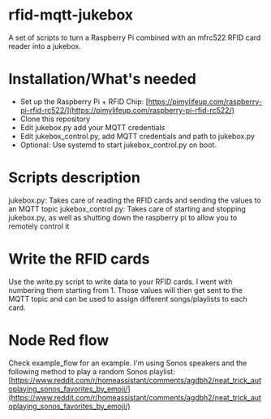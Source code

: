 # rfid-mqtt-jukebox
A set of scripts to turn a Raspberry Pi combined with an mfrc522 RFID card reader into a jukebox.

# Installation/What's needed
* Set up the Raspberry Pi + RFID Chip: [https://pimylifeup.com/raspberry-pi-rfid-rc522/](https://pimylifeup.com/raspberry-pi-rfid-rc522/)
* Clone this repository
* Edit jukebox.py add your MQTT credentials
* Edit jukebox_control.py, add MQTT credentials and path to jukebox.py
* Optional: Use systemd to start jukebox_control.py on boot.

# Scripts description
jukebox.py: Takes care of reading the RFID cards and sending the values to an MQTT topic
jukebox_control.py: Takes care of starting and stopping jukebox.py, as well as shutting down the raspberry pi to allow you to remotely control it

# Write the RFID cards
Use the write.py script to write data to your RFID cards. I went with numbering them starting from 1. Those values will then get sent to the MQTT topic and can be used to assign different songs/playlists to each card.

# Node Red flow
Check example_flow for an example. I'm using Sonos speakers and the following method to play a random Sonos playlist: [https://www.reddit.com/r/homeassistant/comments/agdbh2/neat_trick_autoplaying_sonos_favorites_by_emoji/](https://www.reddit.com/r/homeassistant/comments/agdbh2/neat_trick_autoplaying_sonos_favorites_by_emoji/)
